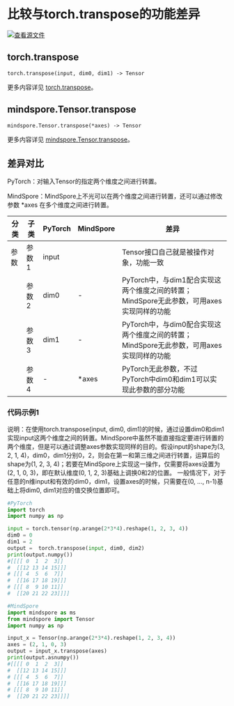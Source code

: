 # 比较与torch.transpose的功能差异

[![查看源文件](https://mindspore-website.obs.cn-north-4.myhuaweicloud.com/website-images/r1.9/resource/_static/logo_source.png)](https://gitee.com/mindspore/docs/blob/r1.9/docs/mindspore/source_zh_cn/note/api_mapping/pytorch_diff/Tensor.transpose.md)

## torch.transpose

```text
torch.transpose(input, dim0, dim1) -> Tensor
```

更多内容详见 [torch.transpose](https://pytorch.org/docs/1.8.1/generated/torch.transpose)。

## mindspore.Tensor.transpose

```text
mindspore.Tensor.transpose(*axes) -> Tensor
```

更多内容详见 [mindspore.Tensor.transpose](https://www.mindspore.cn/docs/zh-CN/r1.9/api_python/mindspore/Tensor/mindspore.Tensor.transpose.html)。

## 差异对比

PyTorch：对输入Tensor的指定两个维度之间进行转置。

MindSpore：MindSpore上不光可以在两个维度之间进行转置，还可以通过修改参数 *axes 在多个维度之间进行转置。

| 分类 | 子类 |PyTorch | MindSpore | 差异 |
| --- | --- | --- | --- |---|
|参数 | 参数1 | input |  |Tensor接口自己就是被操作对象，功能一致|
| | 参数2 | dim0 | - | PyTorch中，与dim1配合实现这两个维度之间的转置；MindSpore无此参数，可用axes实现同样的功能|
| | 参数3 | dim1 | - | PyTorch中，与dim0配合实现这两个维度之间的转置；MindSpore无此参数，可用axes实现同样的功能|
| | 参数4 | - | *axes | PyTorch无此参数，不过PyTorch中dim0和dim1可以实现此参数的部分功能|

### 代码示例1

说明：在使用torch.transpose(input, dim0, dim1)的时候，通过设置dim0和dim1实现input这两个维度之间的转置。MindSpore中虽然不能直接指定要进行转置的两个维度，但是可以通过调整axes参数实现同样的目的。假设input的shape为(3, 2, 1, 4)，dim0，dim1分别0，2，则会在第一和第三维之间进行转置，运算后的shape为(1, 2, 3, 4)；若要在MindSpore上实现这一操作，仅需要将axes设置为(2, 1, 0, 3)，即在默认维度(0, 1, 2, 3)基础上调换0和2的位置。
一般情况下，对于任意的n维input和有效的dim0，dim1，设置axes的时候，只需要在(0, ..., n-1)基础上将dim0, dim1对应的值交换位置即可。

```python
#PyTorch
import torch
import numpy as np

input = torch.tensor(np.arange(2*3*4).reshape(1, 2, 3, 4))
dim0 = 0
dim1 = 2
output =  torch.transpose(input, dim0, dim2)
print(output.numpy())
#[[[[ 0  1  2  3]]
#  [[12 13 14 15]]]
# [[[ 4  5  6  7]]
#  [[16 17 18 19]]]
# [[[ 8  9 10 11]]
#  [[20 21 22 23]]]]

#MindSpore
import mindspore as ms
from mindspore import Tensor
import numpy as np

input_x = Tensor(np.arange(2*3*4).reshape(1, 2, 3, 4))
axes = (2, 1, 0, 3)
output = input_x.transpose(axes)
print(output.asnumpy())
#[[[[ 0  1  2  3]]
#  [[12 13 14 15]]]
# [[[ 4  5  6  7]]
#  [[16 17 18 19]]]
# [[[ 8  9 10 11]]
#  [[20 21 22 23]]]]
```
